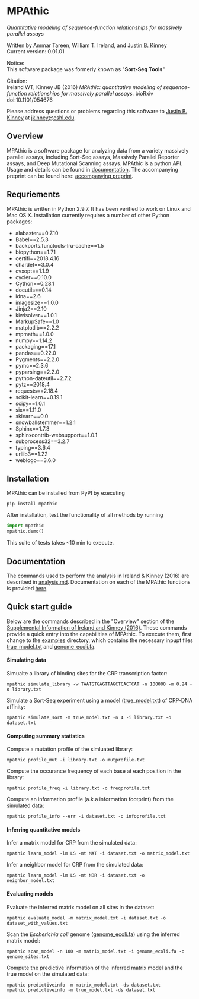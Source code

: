 MPAthic 
========
*Quantitative modeling of sequence-function relationships for massively parallel assays*

Written by Ammar Tareen, William T. Ireland, and [Justin B. Kinney][kinneylab]   
Current version: 0.01.01  

Notice:   
This software package was formerly known as "**Sort-Seq Tools**"

Citation:  
Ireland WT, Kinney JB (2016) *MPAthic: quantitative modeling of sequence-function relationships for massively parallel assays.* bioRxiv doi:10.1101/054676

Please address questions or problems regarding this software to [Justin B. Kinney][kinneylab] at jkinney@cshl.edu.

## Overview

MPAthic is a software package for analyzing data from a variety massively parallel assays, including Sort-Seq assays, Massively Parallel Reporter assays, and Deep Mutational Scanning assays. MPAthic is a python API. Usage and details can be found in [documentation][documentation]. The accompanying preprint can be found here: [accompanying preprint][preprint].

## Requriements

MPAthic is written in Python 2.9.7. It has been verified to work on Linux and Mac OS X. Installation currently requires a number of other Python packages:

* alabaster==0.7.10
* Babel==2.5.3
* backports.functools-lru-cache==1.5
* biopython==1.71
* certifi==2018.4.16
* chardet==3.0.4
* cvxopt==1.1.9
* cycler==0.10.0
* Cython==0.28.1
* docutils==0.14
* idna==2.6
* imagesize==1.0.0
* Jinja2==2.10
* kiwisolver==1.0.1
* MarkupSafe==1.0
* matplotlib==2.2.2
* mpmath==1.0.0
* numpy==1.14.2
* packaging==17.1
* pandas==0.22.0
* Pygments==2.2.0
* pymc==2.3.6
* pyparsing==2.2.0
* python-dateutil==2.7.2
* pytz==2018.4
* requests==2.18.4
* scikit-learn==0.19.1
* scipy==1.0.1
* six==1.11.0
* sklearn==0.0
* snowballstemmer==1.2.1
* Sphinx==1.7.3
* sphinxcontrib-websupport==1.0.1
* subprocess32==3.2.7
* typing==3.6.4
* urllib3==1.22
* weblogo==3.6.0


## Installation

MPAthic can be installed from PyPI by executing

```
pip install mpathic
```

After installation, test the functionality of all methods by running

```python
import mpathic 
mpathic.demo()
```

This suite of tests takes ~10 min to execute. 

## Documentation

The commands used to perform the analysis in Ireland & Kinney (2016) are described in [analysis.md](analysis.md). Documentation on each of the MPAthic functions is provided [here][documentation].

## Quick start guide

Below are the commands described in the "Overview" section of the [Supplemental Information of Ireland and Kinney (2016)](http://biorxiv.org/content/early/2016/05/21/054676.figures-only). These commands provide a quick entry into the capabilities of MPAthic. To execute them, first change to the [examples](examples/) directory, which contains the necessary inpupt files [true_model.txt](examples/true_model.txt) and [genome_ecoli.fa](examples/genome_ecoli.fa). 

#### Simulating data

Simualte a library of binding sites for the CRP transcription factor:
```
mpathic simulate_library -w TAATGTGAGTTAGCTCACTCAT -n 100000 -m 0.24 -o library.txt
```

Simulate a Sort-Seq experiment using a model ([true_model.txt](examples/true_model.txt)) of CRP-DNA affinity:
```
mpathic simulate_sort -m true_model.txt -n 4 -i library.txt -o dataset.txt
```

#### Computing summary statistics

Compute a mutation profile of the simluated library:
```
mpathic profile_mut -i library.txt -o mutprofile.txt
```

Compute the occurance frequency of each base at each position in the library:
```
mpathic profile_freq -i library.txt -o freqprofile.txt
```

Compute an information profile (a.k.a information footprint) from the simulated data:
```
mpathic profile_info --err -i dataset.txt -o infoprofile.txt
```

#### Inferring quantitative models

Infer a matrix model for CRP from the simulated data:
```
mpathic learn_model -lm LS -mt MAT -i dataset.txt -o matrix_model.txt
```

Infer a neighbor model for CRP from the simulated data:
```
mpathic learn_model -lm LS -mt NBR -i dataset.txt -o neighbor_model.txt
```

#### Evaluating models

Evaluate the inferred matrix model on all sites in the dataset:
```
mpathic evaluate_model -m matrix_model.txt -i dataset.txt -o dataset_with_values.txt
```

Scan the *Escherichia coli* genome ([genome_ecoli.fa](examples/genome_ecoli.fa)) using the inferred matrix model:
```
mpathic scan_model -n 100 -m matrix_model.txt -i genome_ecoli.fa -o genome_sites.txt
```

Compute the predictive information of the inferred matrix model and the true model on the simulated data:
```
mpathic predictiveinfo -m matrix_model.txt -ds dataset.txt
mpathic predictiveinfo -m true_model.txt -ds dataset.txt
```

[documentation]: http://jbkinney.github.io/mpathic/
[preprint]: http://biorxiv.org/content/early/2016/05/21/054676
[kinneylab]: http://kinneylab.labsites.cshl.edu/


